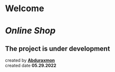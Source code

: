 # Welcome

# _Online Shop_

## The project is under development

created by **[Abduraxmon](https://github.com/Abduraxmonnn/abduraxmonnn)**\
created date **05.29.2022**